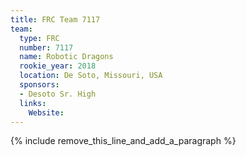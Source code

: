 ```yaml
---
title: FRC Team 7117
team:
  type: FRC
  number: 7117
  name: Robotic Dragons
  rookie_year: 2018
  location: De Soto, Missouri, USA
  sponsors:
  - Desoto Sr. High
  links:
    Website:
---
```


{% include remove_this_line_and_add_a_paragraph %}